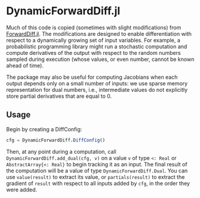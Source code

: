 # DynamicForwardDiff.jl

Much of this code is copied (sometimes with slight modifications) from [ForwardDiff.jl](https://github.com/JuliaDiff/ForwardDiff.jl). 
The modifications are designed to enable differentiation with respect to a dynamically
growing set of input variables.
For example, a probabilistic programming library might run a stochastic computation and compute derivatives of the output with respect to the random numbers sampled during execution (whose values, or even number, cannot be known ahead of time).

The package may also be useful for computing Jacobians when each output depends only on a small number of inputs: we use sparse memory representation for dual numbers, i.e., intermediate values do not explicitly store partial derivatives that are equal to 0.

## Usage

Begin by creating a DiffConfig:

```julia
cfg = DynamicForwardDiff.DiffConfig()
```

Then, at any point during a computation, call `DynamicForwardDiff.add_dual(cfg, v)` on a value `v` of type `<: Real` or `AbstractArray{<: Real}` to begin tracking it as an input.
The final result of the computation will be a value of type `DynamicForwardDiff.Dual`. You can use `value(result)` to extract its value, or `partials(result)` to extract the gradient of `result` with respect to all inputs added by `cfg`, in the order they were added.
